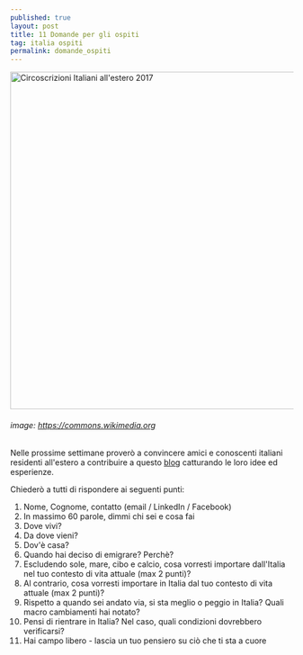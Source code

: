 ```yaml
---
published: true
layout: post
title: 11 Domande per gli ospiti
tag: italia ospiti
permalink: domande_ospiti
---
```


<img src="https://upload.wikimedia.org/wikipedia/commons/5/5b/Circoscrizioni_2017_-_Estero_-_Suddivisioni.svg" alt="Circoscrizioni Italiani all'estero 2017" width="600"/>

###### image: https://commons.wikimedia.org

Nelle prossime settimane proverò a convincere amici e conoscenti italiani residenti all'estero a contribuire a questo [blog](https://aleale14.github.io/blog/) catturando le loro idee ed esperienze.

Chiederò a tutti di rispondere ai seguenti punti:

1. Nome, Cognome, contatto (email / LinkedIn / Facebook)
1. In massimo 60 parole, dimmi chi sei e cosa fai
1. Dove vivi? 
1. Da dove vieni?
1. Dov'è casa?
1. Quando hai deciso di emigrare? Perchè? 
1. Escludendo sole, mare, cibo e calcio, cosa vorresti importare dall'Italia nel tuo contesto di vita attuale (max 2 punti)?
1. Al contrario, cosa vorresti importare in Italia dal tuo contesto di vita attuale (max 2 punti)?
1. Rispetto a quando sei andato via, si sta meglio o peggio in Italia? Quali macro cambiamenti hai notato?
1. Pensi di rientrare in Italia? Nel caso, quali condizioni dovrebbero verificarsi?
1. Hai campo libero - lascia un tuo pensiero su ciò che ti sta a cuore

